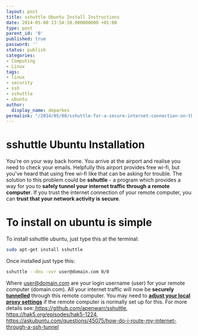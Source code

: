 ```yaml
---
layout: post
title: sshuttle Ubuntu Install Instructions
date: 2014-05-08 13:54:10.000000000 +01:00
type: post
parent_id: '0'
published: true
password: ''
status: publish
categories:
- Computing
- Linux
tags:
- linux
- security
- ssh
- sshuttle
- ubuntu
author:
  display_name: deparkes
permalink: "/2014/05/08/sshuttle-for-a-secure-internet-connection-on-the-move/"
---
```

<h1>sshuttle Ubuntu Installation</h1>
You're on your way back home. You arrive at the airport and realise you need to check your emails. Helpfully this airport provides free wi-fi, but you've heard that using free wi-fi like that can be asking for trouble.
The solution to this problem could be <strong>sshuttle</strong> - a program which provides a way for you to <strong>safely tunnel your internet traffic through a remote computer</strong>. If you trust the internet connection of your remote computer, you can <strong>trust that your network activity is secure</strong>.
<h1>To install on ubuntu is simple</h1>
To install sshuttle ubuntu, just type this at the terminal:

```bash
sudo apt-get install sshuttle
```
Once installed just type this:


```bash
sshuttle --dns -vvr user@domain.com 0/0
```

Where user@domain.com are your login username (user) for your remote computer (domain.com). All your internet traffic will now be <strong>securely <a href="https://en.wikipedia.org/wiki/Tunneling_protocol">tunnelled</a></strong> through this remote computer.
You may need to <a href="https://www.wikihow.com/Change-Proxy-Settings"><strong>adjust your local proxy settings</strong></a> if the remote computer is normally set up for this.
For more details see:<a title="sshuttle github repository" href="https://github.com/apenwarr/sshuttle"> https://github.com/apenwarr/sshuttle</a>, <a title="Video discussing sshuttle" href="https://hak5.org/episodes/hak5-1224">https://hak5.org/episodes/hak5-1224</a>, <a href="https://askubuntu.com/questions/45075/how-do-i-route-my-internet-through-a-ssh-tunnel">https://askubuntu.com/questions/45075/how-do-i-route-my-internet-through-a-ssh-tunnel</a>
